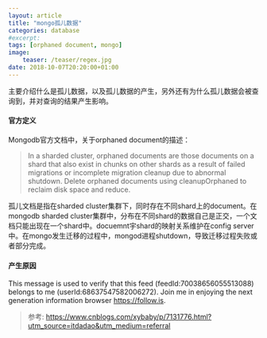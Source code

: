```yaml
---
layout: article
title: "mongo孤儿数据"
categories: database
#excerpt:
tags: [orphaned document, mongo]
image:
    teaser: /teaser/regex.jpg
date: 2018-10-07T20:20:00+01:00
---
```


主要介绍什么是孤儿数据，以及孤儿数据的产生，另外还有为什么孤儿数据会被查询到，并对查询的结果产生影响。


#### 官方定义
Mongodb官方文档中，关于orphaned document的描述：
 
> In a sharded cluster, orphaned documents are those documents on a shard that also exist in chunks on other shards as a result of failed migrations or incomplete migration cleanup due to abnormal shutdown. Delete orphaned documents using cleanupOrphaned to reclaim disk space and reduce.

孤儿文档是指在sharded cluster集群下，同时存在不同shard上的document。在mongodb sharded cluster集群中，分布在不同shard的数据自己是正交，一个文档只能出现在一个shard中。docuemnt宇shard的映射关系维护在config server中。在mongo发生迁移的过程中，mongod进程shutdown，导致迁移过程失败或者部分完成。


#### 产生原因


This message is used to verify that this feed (feedId:70038656055513088) belongs to me (userId:68637547582006272). Join me in enjoying the next generation information browser https://follow.is.





> 参考: https://www.cnblogs.com/xybaby/p/7131776.html?utm_source=itdadao&utm_medium=referral
